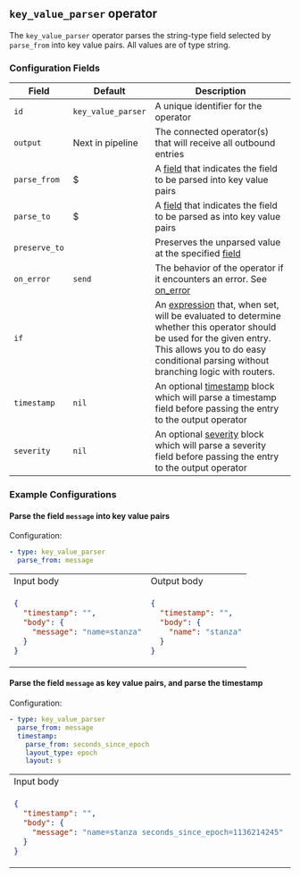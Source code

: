 ## `key_value_parser` operator

The `key_value_parser` operator parses the string-type field selected by `parse_from` into key value pairs. All values are of type string.

### Configuration Fields

| Field         | Default             | Description                                                                                                                                                                                                                              |
| ---           | ---                 | ---                                                                                                                                                                                                                                      |
| `id`          | `key_value_parser`  | A unique identifier for the operator                                                                                                                                                                                                     |
| `output`      | Next in pipeline    | The connected operator(s) that will receive all outbound entries                                                                                                                                                                         |
| `parse_from`  | $                   | A [field](/docs/types/field.md) that indicates the field to be parsed into key value pairs                                                                                                                                               |
| `parse_to`    | $                   | A [field](/docs/types/field.md) that indicates the field to be parsed as into key value pairs                                                                                                                                            |
| `preserve_to` |                     | Preserves the unparsed value at the specified [field](/docs/types/field.md)                                                                                                                                                              |
| `on_error`    | `send`              | The behavior of the operator if it encounters an error. See [on_error](/docs/types/on_error.md)                                                                                                                                          |
| `if`          |                     | An [expression](/docs/types/expression.md) that, when set, will be evaluated to determine whether this operator should be used for the given entry. This allows you to do easy conditional parsing without branching logic with routers. |
| `timestamp`   | `nil`               | An optional [timestamp](/docs/types/timestamp.md) block which will parse a timestamp field before passing the entry to the output operator                                                                                               |
| `severity`    | `nil`               | An optional [severity](/docs/types/severity.md) block which will parse a severity field before passing the entry to the output operator                                                                                                  |


### Example Configurations


#### Parse the field `message` into key value pairs

Configuration:
```yaml
- type: key_value_parser
  parse_from: message
```

<table>
<tr><td> Input body </td> <td> Output body </td></tr>
<tr>
<td>

```json
{
  "timestamp": "",
  "body": {
    "message": "name=stanza"
  }
}
```

</td>
<td>

```json
{
  "timestamp": "",
  "body": {
    "name": "stanza"
  }
}
```

</td>
</tr>
</table>

#### Parse the field `message` as key value pairs, and parse the timestamp

Configuration:
```yaml
- type: key_value_parser
  parse_from: message
  timestamp:
    parse_from: seconds_since_epoch
    layout_type: epoch
    layout: s
```

<table>
<tr><td> Input body </td> <td> Output body </td></tr>
<tr>
<td>

```json
{
  "timestamp": "",
  "body": {
    "message": "name=stanza seconds_since_epoch=1136214245"
  }
}
```

</td>
<td>

```json
{
  "timestamp": "2006-01-02T15:04:05-07:00",
  "body": {
    "name": "stanza"
  }
}
```

</td>
</tr>
</table>